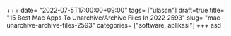+++
date= "2022-07-5T17:00:00+09:00"
tags= ["ulasan"]
draft=true
title= "15 Best Mac Apps To Unarchive/Archive Files In 2022        2593"
slug= "mac-unarchive-archive-files-2593"
categories= ["software, aplikasi"]
+++
asd
